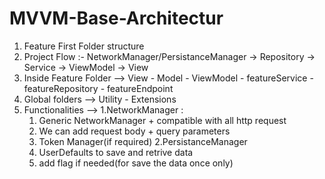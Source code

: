 # MVVM-Base-Architectur
1. Feature First Folder structure
2. Project Flow :-  NetworkManager/PersistanceManager -> Repository -> Service -> ViewModel -> View
3. Inside Feature Folder --> View - Model - ViewModel - featureService - featureRepository - featureEndpoint
4. Global folders --> Utility - Extensions
5. Functionalities -->
   1.NetworkManager :
     1.  Generic NetworkManager + compatible with all http request
     2. We can add request body + query parameters
     3. Token Manager(if required)
   2.PersistanceManager
     1. UserDefaults to save and retrive data
     2. add flag if needed(for save the data once only)
